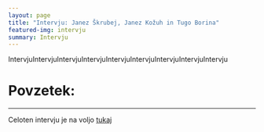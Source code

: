 ```yaml
---
layout: page
title: "Intervju: Janez Škrubej, Janez Kožuh in Tugo Borina"
featured-img: intervju
summary: Intervju 
---
```


IntervjuIntervjuIntervjuIntervjuIntervjuIntervjuIntervjuIntervjuIntervju





# Povzetek: 

------

Celoten intervju je na voljo [tukaj]()

